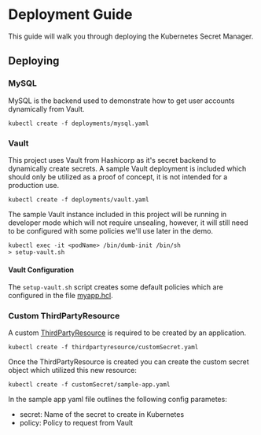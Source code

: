 # Deployment Guide

This guide will walk you through deploying the Kubernetes Secret Manager.

## Deploying

### MySQL

MySQL is the backend used to demonstrate how to get user accounts dynamically from Vault.

```
kubectl create -f deployments/mysql.yaml
```

### Vault

This project uses Vault from Hashicorp as it's secret backend to dynamically create secrets. A sample Vault deployment is included which should only be utilized as a proof of concept, it is not intended for a production use.

```
kubectl create -f deployments/vault.yaml
```

The sample Vault instance included in this project will be running in developer mode which will not require unsealing, however, it will still need to be configured with some policies we'll use later in the demo.

```
kubectl exec -it <podName> /bin/dumb-init /bin/sh
> setup-vault.sh
```

#### Vault Configuration

The `setup-vault.sh` script creates some default policies which are configured in the file [myapp.hcl](deployments/vault/myapp.hcl).

### Custom ThirdPartyResource

A custom [ThirdPartyResource](https://github.com/kubernetes/kubernetes/blob/release-1.3/docs/design/extending-api.md) is required to be created by an application.

```
kubectl create -f thirdpartyresource/customSecret.yaml
```
Once the ThirdPartyResource is created you can create the custom secret object which utilized this new resource:

```
kubectl create -f customSecret/sample-app.yaml
```

In the sample app yaml file outlines the following config parametes:
- secret: Name of the secret to create in Kubernetes
- policy: Policy to request from Vault
